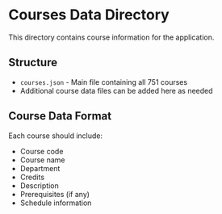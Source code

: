 # Courses Data Directory

This directory contains course information for the application.

## Structure
- `courses.json` - Main file containing all 751 courses
- Additional course data files can be added here as needed

## Course Data Format
Each course should include:
- Course code
- Course name
- Department
- Credits
- Description
- Prerequisites (if any)
- Schedule information